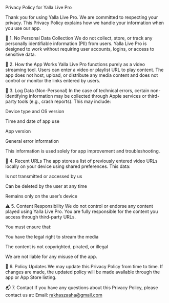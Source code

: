 Privacy Policy for Yalla Live Pro

Thank you for using Yalla Live Pro. We are committed to respecting your privacy. This Privacy Policy explains how we handle your information when you use our app.

🔐 1. No Personal Data Collection
We do not collect, store, or track any personally identifiable information (PII) from users. Yalla Live Pro is designed to work without requiring user accounts, logins, or access to sensitive data.

🎥 2. How the App Works
Yalla Live Pro functions purely as a video streaming tool. Users can enter a video or playlist URL to play content. The app does not host, upload, or distribute any media content and does not control or monitor the links entered by users.

🧾 3. Log Data (Non-Personal)
In the case of technical errors, certain non-identifying information may be collected through Apple services or third-party tools (e.g., crash reports). This may include:

Device type and OS version

Time and date of app use

App version

General error information

This information is used solely for app improvement and troubleshooting.

🧹 4. Recent URLs
The app stores a list of previously entered video URLs locally on your device using shared preferences. This data:

Is not transmitted or accessed by us

Can be deleted by the user at any time

Remains only on the user’s device

⚠️ 5. Content Responsibility
We do not control or endorse any content played using Yalla Live Pro. You are fully responsible for the content you access through third-party URLs.

You must ensure that:

You have the legal right to stream the media

The content is not copyrighted, pirated, or illegal

We are not liable for any misuse of the app.

🔄 6. Policy Updates
We may update this Privacy Policy from time to time. If changes are made, the updated policy will be made available through the app or App Store listing.

📬 7. Contact
If you have any questions about this Privacy Policy, please contact us at:
Email: rakhaszaaha@gmail.com

